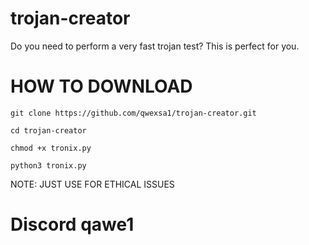 # trojan-creator
Do you need to perform a very fast trojan test? This is perfect for you.

# HOW TO DOWNLOAD

```
git clone https://github.com/qwexsa1/trojan-creator.git
```
```
cd trojan-creator
```
```
chmod +x tronix.py
```
```
python3 tronix.py
```

NOTE: JUST USE FOR ETHICAL ISSUES



# Discord qawe1
